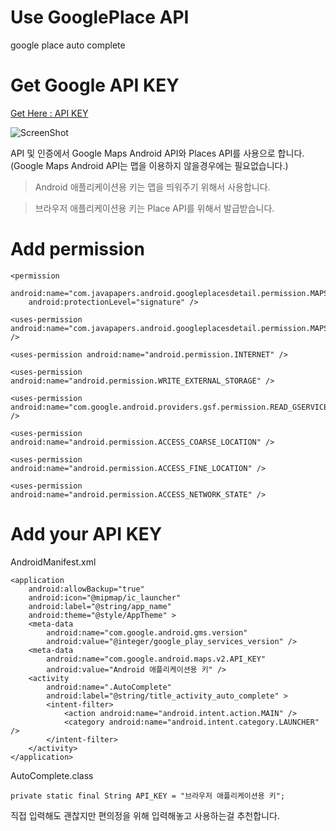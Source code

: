 # Use GooglePlace API
google place auto complete

# Get Google API KEY
[Get Here : API KEY](https://console.developers.google.com/project)

![ScreenShot](http://sangcomz.cafe24.com/eximg/apikey.png)

API 및 인증에서 Google Maps Android API와 Places API를 사용으로 합니다.
(Google Maps Android API는 맵을 이용하지 않을경우에는 필요없습니다.)

>Android 애플리케이션용 키는 맵을 띄워주기 위해서 사용합니다.

>브라우저 애플리케이션용 키는 Place API를 위해서 발급받습니다.

# Add permission

    <permission
        android:name="com.javapapers.android.googleplacesdetail.permission.MAPS_RECEIVE"
        android:protectionLevel="signature" />
        
    <uses-permission android:name="com.javapapers.android.googleplacesdetail.permission.MAPS_RECEIVE" />
    
    <uses-permission android:name="android.permission.INTERNET" />
    
    <uses-permission android:name="android.permission.WRITE_EXTERNAL_STORAGE" />
    
    <uses-permission android:name="com.google.android.providers.gsf.permission.READ_GSERVICES" />
    
    <uses-permission android:name="android.permission.ACCESS_COARSE_LOCATION" />
    
    <uses-permission android:name="android.permission.ACCESS_FINE_LOCATION" />
    
    <uses-permission android:name="android.permission.ACCESS_NETWORK_STATE" />
    
# Add your API KEY
AndroidManifest.xml

    <application
        android:allowBackup="true"
        android:icon="@mipmap/ic_launcher"
        android:label="@string/app_name"
        android:theme="@style/AppTheme" >
        <meta-data
            android:name="com.google.android.gms.version"
            android:value="@integer/google_play_services_version" />
        <meta-data
            android:name="com.google.android.maps.v2.API_KEY"
            android:value="Android 애플리케이션용 키" />
        <activity
            android:name=".AutoComplete"
            android:label="@string/title_activity_auto_complete" >
            <intent-filter>
                <action android:name="android.intent.action.MAIN" />
                <category android:name="android.intent.category.LAUNCHER" />
            </intent-filter>
        </activity>
    </application>

AutoComplete.class

    private static final String API_KEY = "브라우저 애플리케이션용 키";

직접 입력해도 괜찮지만 편의정을 위해 입력해놓고 사용하는걸 추천합니다.
